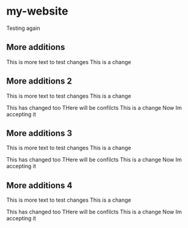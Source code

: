 # my-website
Testing again
## More additions
This is more text to test changes
This is a change

## More additions 2
This is more text to test changes
This is a change

This has changed too 
THere will be confilcts
This is a change
Now Im accepting it
## More additions 3
This is more text to test changes
This is a change

This has changed too 
THere will be confilcts
This is a change
Now Im accepting it

## More additions 4
This is more text to test changes
This is a change

This has changed too 
THere will be confilcts
This is a change
Now Im accepting it
